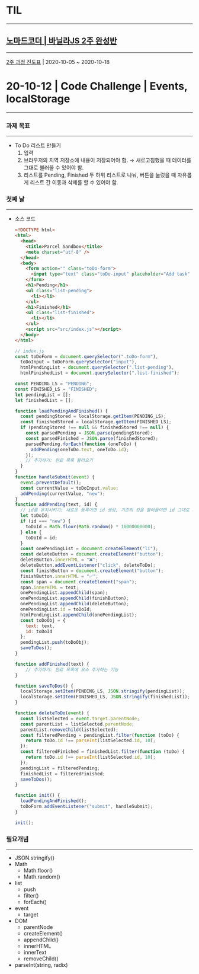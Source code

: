 # TIL

---

## [노마드코더 | 바닐라JS 2주 완성반](https://nomadcoders.co/c/vanillajs-challenge/lobby)

---

[2주 과정 진도표](https://nomadcoders.co/faq/schedule-vanillajs) | 2020-10-05 ~ 2020-10-18

# 20-10-12 | Code Challenge | Events, localStorage

---

### 과제 목표

---

- To Do 리스트 만들기
    1. 입력
    2. 브라우저의 지역 저장소에 내용이 저장되어야 함. → 새로고침했을 때 데이터를 그대로 불러올 수 있어야 함.
    3. 리스트를 Pending, Finished 두 하위 리스트로 나눠, 버튼을 눌렀을 때 자유롭게 리스트 간 이동과 삭제를 할 수 있어야 함.

### 첫째 날

---

- 소스 코드

    ```html
    <!DOCTYPE html>
    <html>
      <head>
        <title>Parcel Sandbox</title>
        <meta charset="utf-8" />
      </head>
      <body>
        <form action="" class="toDo-form">
          <input type="text" class="toDo-input" placeholder="Add task" />
        </form>
        <h1>Pending</h1>
        <ul class="list-pending">
          <li></li>
        </ul>
        <h1>Finished</h1>
        <ul class="list-finished">
          <li></li>
        </ul>
        <script src="src/index.js"></script>
      </body>
    </html>
    ```

    ```jsx
    // index.js
    const toDoForm = document.querySelector(".toDo-form"),
      toDoInput = toDoForm.querySelector("input"),
      htmlPendingList = document.querySelector(".list-pending"),
      htmlFinishedList = document.querySelector(".list-finished");

    const PENDING_LS = "PENDING";
    const FINISHED_LS = "FINISHED";
    let pendingList = [];
    let finishedList = [];

    function loadPendingAndFinished() {
      const pendingStored = localStorage.getItem(PENDING_LS);
      const finishedStored = localStorage.getItem(FINISHED_LS);
      if (pendingStored !== null && finishedStored !== null) {
        const parsedPending = JSON.parse(pendingStored);
        const parsedFinished = JSON.parse(finishedStored);
        parsedPending.forEach(function (oneToDo) {
          addPending(oneToDo.text, oneToDo.id);
        });
        // 추가하기: 완료 목록 불러오기
      }
    }
    function handleSubmit(event) {
      event.preventDefault();
      const currentValue = toDoInput.value;
      addPending(currentValue, "new");
    }
    function addPending(text, id) {
      // id를 유지시키기: 새로운 등록이면 id 생성, 기존의 것을 불러들이면 id 그대로 가져오기
      let toDoId;
      if (id === "new") {
        toDoId = Math.floor(Math.random() * 10000000000);
      } else {
        toDoId = id;
      }
      const onePendingList = document.createElement("li");
      const deleteButton = document.createElement("button");
      deleteButton.innerHTML = "❌";
      deleteButton.addEventListener("click", deleteToDo);
      const finishButton = document.createElement("button");
      finishButton.innerHTML = "✅";
      const span = document.createElement("span");
      span.innerHTML = text;
      onePendingList.appendChild(span);
      onePendingList.appendChild(finishButton);
      onePendingList.appendChild(deleteButton);
      onePendingList.id = toDoId;
      htmlPendingList.appendChild(onePendingList);
      const toDoObj = {
        text: text,
        id: toDoId
      };
      pendingList.push(toDoObj);
      saveToDos();
    }

    function addFinished(text) {
    	// 추가하기: 완료 목록에 요소 추가하는 기능
    }

    function saveToDos() {
      localStorage.setItem(PENDING_LS, JSON.stringify(pendingList));
      localStorage.setItem(FINISHED_LS, JSON.stringify(finishedList));
    }

    function deleteToDo(event) {
      const listSelected = event.target.parentNode;
      const parentList = listSelected.parentNode;
      parentList.removeChild(listSelected);
      const filteredPending = pendingList.filter(function (toDo) {
        return toDo.id !== parseInt(listSelected.id, 10);
      });
      const filteredFinished = finishedList.filter(function (toDo) {
        return toDo.id !== parseInt(listSelected.id, 10);
      });
      pendingList = filteredPending;
      finishedList = filteredFinished;
      saveToDos();
    }

    function init() {
      loadPendingAndFinished();
      toDoForm.addEventListener("submit", handleSubmit);
    }

    init();
    ```

### 필요개념

---

- JSON.stringify()
- Math
    - Math.floor()
    - Math.random()
- list
    - push
    - filter()
    - forEach()
- event
    - target
- DOM
    - parentNode
    - createElement()
    - appendChild()
    - innerHTML
    - innerText
    - removeChild()
- parseInt(string, radix)